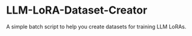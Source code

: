 # LLM-LoRA-Dataset-Creator
A simple batch script to help you create datasets for training LLM LoRAs.
